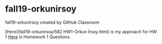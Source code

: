 # fall19-orkunirsoy
fall19-orkunirsoy created by GitHub Classroom

[Here](fall19-orkunirsoy/582 HW1-Orkun İrsoy.html) is my approach for HW 1
[Here](IE582_Fall2019_Homework1.pdf) is Homework 1 Questions
